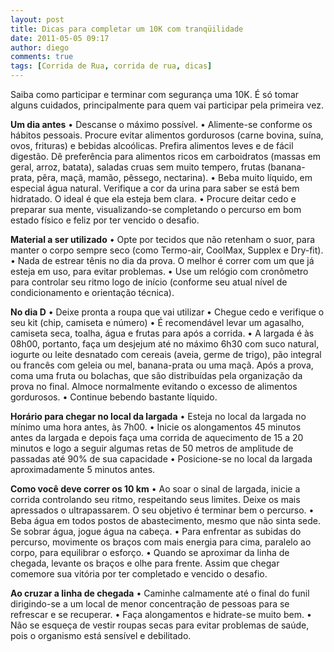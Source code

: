 ```yaml
---
layout: post
title: Dicas para completar um 10K com tranqüilidade
date: 2011-05-05 09:17
author: diego
comments: true
tags: [Corrida de Rua, corrida de rua, dicas]
---
```

Saiba como participar e terminar com segurança uma 10K. É só tomar alguns cuidados, principalmente para quem vai participar pela primeira vez.

<strong>Um dia antes</strong>
• Descanse o máximo possível.
• Alimente-se conforme os hábitos pessoais. Procure evitar alimentos gordurosos (carne bovina, suína, ovos, frituras) e bebidas alcoólicas. Prefira alimentos leves e de fácil digestão. Dê preferência para alimentos ricos em carboidratos (massas em geral, arroz, batata), saladas cruas sem muito tempero, frutas (banana-prata, pêra, maçã, mamão, pêssego, nectarina).
• Beba muito líquido, em especial água natural. Verifique a cor da urina para saber se está bem hidratado. O ideal é que ela esteja bem clara.
• Procure deitar cedo e preparar sua mente, visualizando-se completando o percurso em bom estado físico e feliz por ter vencido o desafio.

<strong>Material a ser utilizado</strong>
• Opte por tecidos que não retenham o suor, para manter o corpo sempre seco (como Termo-air, CoolMax, Supplex e Dry-fit).
• Nada de estrear tênis no dia da prova. O melhor é correr com um que já esteja em uso, para evitar problemas.
• Use um relógio com cronômetro para controlar seu ritmo logo de início (conforme seu atual nível de condicionamento e orientação técnica).

<strong>No dia D</strong>
• Deixe pronta a roupa que vai utilizar
• Chegue cedo e verifique o seu kit (chip, camiseta e número)
• É recomendável levar um agasalho, camiseta seca, toalha, água e frutas para após a corrida.
• A largada é às 08h00, portanto, faça um desjejum até no máximo 6h30 com suco natural, iogurte ou leite desnatado com cereais (aveia, germe de trigo), pão integral ou francês com geleia ou mel, banana-prata ou uma maçã. Após a prova, coma uma fruta ou bolachas, que são distribuídas pela organização da prova no final. Almoce normalmente evitando o excesso de alimentos gordurosos.
• Continue bebendo bastante líquido.

<strong>Horário para chegar no local da largada</strong>
• Esteja no local da largada no mínimo uma hora antes, às 7h00.
• Inicie os alongamentos 45 minutos antes da largada e depois faça uma corrida de aquecimento de 15 a 20 minutos e logo a seguir algumas retas de 50 metros de amplitude de passadas até 90% de sua capacidade
• Posicione-se no local da largada aproximadamente 5 minutos antes.

<strong>Como você deve correr os 10 km</strong>
• Ao soar o sinal de largada, inicie a corrida controlando seu ritmo, respeitando seus limites. Deixe os mais apressados o ultrapassarem. O seu objetivo é terminar bem o percurso.
• Beba água em todos postos de abastecimento, mesmo que não sinta sede. Se sobrar água, jogue água na cabeça.
• Para enfrentar as subidas do percurso, movimente os braços com mais energia para cima, paralelo ao corpo, para equilibrar o esforço.
• Quando se aproximar da linha de chegada, levante os braços e olhe para frente. Assim que chegar comemore sua vitória por ter completado e vencido o desafio.

<strong>Ao cruzar a linha de chegada</strong>
• Caminhe calmamente até o final do funil dirigindo-se a um local de menor concentração de pessoas para se refrescar e se recuperar.
• Faça alongamentos e hidrate-se muito bem.
• Não se esqueça de vestir roupas secas para evitar problemas de saúde, pois o organismo está sensível e debilitado.
